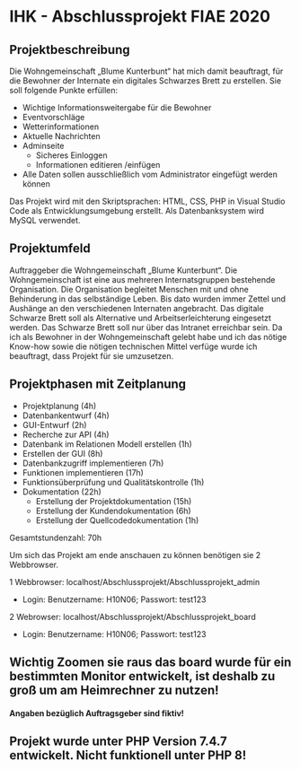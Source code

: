 # IHK - Abschlussprojekt FIAE 2020

## Projektbeschreibung

Die Wohngemeinschaft „Blume Kunterbunt“ hat mich damit beauftragt, für die Bewohner der
Internate ein digitales Schwarzes Brett zu erstellen.
Sie soll folgende Punkte erfüllen: 
* Wichtige Informationsweitergabe für die Bewohner 
* Eventvorschläge
* Wetterinformationen 
* Aktuelle Nachrichten 
* Adminseite
    * Sicheres Einloggen
    * Informationen editieren /einfügen 
* Alle Daten sollen ausschließlich vom Administrator eingefügt werden können

Das Projekt wird mit den Skriptsprachen: HTML, CSS, PHP in Visual Studio Code als
Entwicklungsumgebung erstellt. Als Datenbanksystem wird MySQL verwendet.

## Projektumfeld

Auftraggeber die Wohngemeinschaft „Blume Kunterbunt“. Die Wohngemeinschaft ist eine aus
mehreren Internatsgruppen bestehende Organisation. Die Organisation begleitet Menschen mit
und ohne Behinderung in das selbständige Leben. Bis dato wurden immer Zettel und Aushänge
an den verschiedenen Internaten angebracht. Das digitale Schwarze Brett soll als Alternative
und Arbeitserleichterung eingesetzt werden. Das Schwarze Brett soll nur über das Intranet
erreichbar sein. Da ich als Bewohner in der Wohngemeinschaft gelebt habe und ich das nötige
Know-how sowie die nötigen technischen Mittel verfüge wurde ich beauftragt, dass Projekt für
sie umzusetzen.


## Projektphasen mit Zeitplanung 
* Projektplanung (4h) 
* Datenbankentwurf (4h)
* GUI-Entwurf (2h) 
* Recherche zur API (4h) 
* Datenbank im Relationen Modell erstellen (1h) 
* Erstellen der GUI (8h) 
* Datenbankzugriff implementieren (7h) 
* Funktionen implementieren (17h) 
* Funktionsüberprüfung und Qualitätskontrolle (1h) 
* Dokumentation (22h)
    * Erstellung der Projektdokumentation (15h)
    * Erstellung der Kundendokumentation (6h)
    * Erstellung der Quellcodedokumentation (1h)

Gesamtstundenzahl: 70h

Um sich das Projekt am ende anschauen zu können benötigen sie 2 Webbrowser.

1 Webbrowser: localhost/Abschlussprojekt/Abschlussprojekt_admin
* Login: Benutzername: H10N06; Passwort: test123

2 Webrowser: localhost/Abschlussprojekt/Abschlussprojekt_board
* Login: Benutzername: H10N06; Passwort: test123

## Wichtig Zoomen sie raus das board wurde für ein bestimmten Monitor entwickelt, ist deshalb zu groß um am Heimrechner zu nutzen!
#### Angaben bezüglich Auftragsgeber sind fiktiv!  

## Projekt wurde unter PHP Version 7.4.7 entwickelt. Nicht funktionell unter PHP 8!


